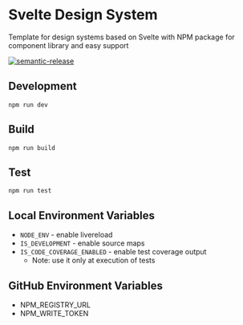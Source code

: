# Svelte Design System

Template for design systems based on Svelte with NPM package for component library and easy support

[![semantic-release](https://img.shields.io/badge/%20%20%F0%9F%93%A6%F0%9F%9A%80-semantic--release-e10079.svg)](https://github.com/semantic-release/semantic-release)

## Development

```shell
npm run dev
```

## Build

```shell
npm run build
```

## Test

```shell
npm run test
```

## Local Environment Variables

- `NODE_ENV` - enable livereload
- `IS_DEVELOPMENT` - enable source maps
- `IS_CODE_COVERAGE_ENABLED` - enable test coverage output
  - Note: use it only at execution of tests

## GitHub Environment Variables

- NPM_REGISTRY_URL
- NPM_WRITE_TOKEN

